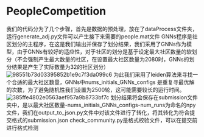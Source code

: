 # PeopleCompetition

我们的代码分为了几个步骤，首先是数据的预处理，放在了dataProcess文件夹，运行generate_adj.py文件可以产生接下来需要的people.mat文件
GNNs程序是社区划分的主程序，在这是我们输出并保存了划分结果，我们采用了GNNs作为模型，由于GNNs有较好的适应性，对于社区的划分是基于设定最大社区数量的软划分（不会强制产生最大数量的社区，在设置最大社区数量为2080时，GNNs的划分结果是产生了实际数量为32的社区划分）
![98551b73d03395852b1e9c7f3da099c6](https://github.com/Superbia-X/PeopleCompetition/assets/58381321/6ad06017-e6c6-4b74-bd1f-d600d3fed720)
为此我们采用了leiden算法来寻找一个合适的最大社区数量，GNNs中nums_initials_GNNs_configs 是重复寻最优解的次数，为了避免随机性我们设置为2500轮，这可能需要较长的运行时间。
![385ffe4802e0563aef957a9b8733bf7c](https://github.com/Superbia-X/PeopleCompetition/assets/58381321/7f8a4ab9-68c3-46af-9da6-1e8c857cf887)
划分结果将会保存在submission文件夹中，是以最大社区数量-nums_initials_GNNs_configs-num_runs为命名的npy文件，我们在output_to_json.py文件中对该文件进行了转化，将其转化为符合提交格式的submission.json
check_community.py是格式校验文件，可以在提交前进行格式检测
